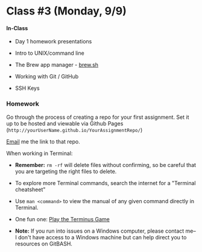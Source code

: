 # Class #3 (Monday, 9/9)

#### In-Class

* Day 1 homework presentations

* Intro to UNIX/command line

* The Brew app manager - [brew.sh](https://brew.sh/)

* Working with Git / GitHub

* SSH Keys

### Homework

Go through the process of creating a repo for your first assignment. Set it up to be hosted and viewable via Github Pages (`http://yourUserName.github.io/YourAssignmentRepo/`)

[Email](mailto:effie.vision@gmail.com) me the link to that repo.

When working in Terminal:

* **Remember:** `rm -rf` will delete files without confirming, so be careful that you are targeting the right files to delete.

* To explore more Terminal commands, search the internet for a "Terminal cheatsheet"

* Use `man <command>` to view the manual of any given command directly in Terminal.

* One fun one: [Play the Terminus Game](http://web.mit.edu/mprat/Public/web/Terminus/Web/main.html)

* **Note:** If you run into issues on a Windows computer, please contact me– I don't have access to a Windows machine but can help direct you to resources on GitBASH.
